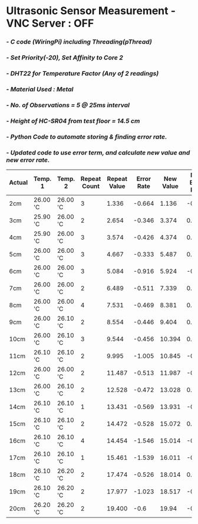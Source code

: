 # **Ultrasonic Sensor Measurement - VNC Server : OFF**
### *- C code (WiringPi) including Threading(pThread)*
### *- Set Priority(-20), Set Affinity to Core 2*
### *- DHT22 for Temperature Factor (Any of 2 readings)*
### *- Material Used : Metal*
### *- No. of Observations = 5 @ 25ms interval*
### *- Height of HC-SR04 from test floor = 14.5 cm*
### *- Python Code to automate storing & finding error rate.*
### *- Updated code to use error term, and calculate new value and new error rate.*

Actual | Temp. 1 | Temp. 2 | Repeat Count | Repeat Value | Error Rate | New Value | New Error Rate
---- | ---- | ---- | ---- | ---- | ---- | ---- | ----
 2cm | 26.00 'C | 26.00 'C | 3 | 1.336 | -0.664 | 1.136 | -0.864 
 3cm | 25.90 'C | 26.00 'C | 2 | 2.654 | -0.346 | 3.374 | 0.374 
 4cm | 25.90 'C | 26.00 'C | 3 | 3.574 | -0.426 | 4.374 | 0.374 
 5cm | 26.00 'C | 26.00 'C | 3 | 4.667 | -0.333 | 5.487 | 0.487 
 6cm | 26.00 'C | 26.00 'C | 3 | 5.084 | -0.916 | 5.924 | -0.076 
 7cm | 26.00 'C | 26.00 'C | 2 | 6.489 | -0.511 | 7.339 | 0.339 
 8cm | 26.00 'C | 26.00 'C | 4 | 7.531 | -0.469 | 8.381 | 0.381 
 9cm | 26.00 'C | 26.10 'C | 2 | 8.554 | -0.446 | 9.404 | 0.404 
 10cm | 26.00 'C | 26.10 'C | 3 | 9.544 | -0.456 | 10.394 | 0.394 
 11cm | 26.10 'C | 26.10 'C | 2 | 9.995 | -1.005 | 10.845 | -0.155 
 12cm | 26.00 'C | 26.00 'C | 2 | 11.487 | -0.513 | 11.987 | -0.013 
 13cm | 26.00 'C | 26.10 'C | 2 | 12.528 | -0.472 | 13.028 | 0.028 
 14cm | 26.10 'C | 26.10 'C | 1 | 13.431 | -0.569 | 13.931 | -0.069 
 15cm | 26.10 'C | 26.10 'C | 2 | 14.472 | -0.528 | 15.072 | 0.072 
 16cm | 26.10 'C | 26.10 'C | 4 | 14.454 | -1.546 | 15.014 | -0.986 
 17cm | 26.10 'C | 26.10 'C | 1 | 15.461 | -1.539 | 16.011 | -0.989 
 18cm | 26.10 'C | 26.20 'C | 2 | 17.474 | -0.526 | 18.014 | 0.014 
 19cm | 26.10 'C | 26.20 'C | 2 | 17.977 | -1.023 | 18.517 | -0.483 
 20cm | 26.20 'C | 26.20 'C | 2 | 19.400 | -0.6 | 19.94 | -0.06 
 
